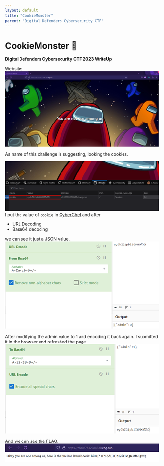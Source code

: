 ```yaml
---
layout: default
title: "CookieMonster"
parent: "Digital Defenders Cybersecurity CTF"
---
```


# CookieMonster 🍪
**Digital Defenders Cybersecurity CTF 2023 WriteUp**

Website:
![](../../resources/ctf/cookiemonster/1.png)

As name of this challenge is suggesting, looking the cookies.

![](../../resources/ctf/cookiemonster/2.png)
I put the value of `cookie` in [CyberChef](https://cyberchef.org/) and after
- URL Decoding
- Base64 decoding

we can see it just a JSON value.
![](../../resources/ctf/cookiemonster/3.png)

After modifying the admin value to 1 and encoding it back again. I submitted it in the browser and refreshed the page.
![](../../resources/ctf/cookiemonster/4.png)

And we can see the FLAG.
![](../../resources/ctf/cookiemonster/5.png)
